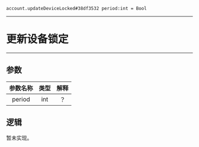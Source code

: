 ```
account.updateDeviceLocked#38df3532 period:int = Bool
```

---
# 更新设备锁定
---

## 参数
参数名称 | 类型 | 解释
:-: | :-: | :-:
period | int | ？

## 逻辑
暂未实现。